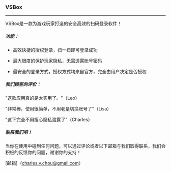 ### VSBox

------

VSBox是一款为游戏玩家打造的安全高效的扫码登录软件！

##### 功能：

-  高效快捷的授权登录，扫一扫即可登录成功


-  最大限度的保护玩家隐私，无需透露账号密码


-  最安全的登录方式，授权方式均来自官方，完全由用户决定是否授权


##### 我们顾客的评价：

"这款应用真的是太实用了。"（Leo）

"非常棒，使用很简单，不用老是切换账号了"（Lisa）

"这下完全不用担心隐私泄露了"（Charles）

##### 联系我们吧！

当你在使用中碰到任何问题，可以通过评论或者以下邮箱与我们取得联系，我们会积极的反馈你的问题，谢谢你的支持！

[邮箱]（charles.v.chou@gmail.com）